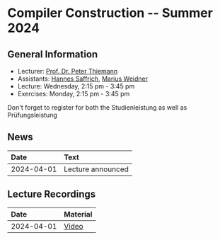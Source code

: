 # Compiler Construction -- Summer 2024

## General Information

- Lecturer: [Prof. Dr. Peter Thiemann](/team/thiemann.md)
- Assistants: [Hannes Saffrich](/team/saffrich.md), [Marius Weidner](/team/weidner.md)
- Lecture: Wednesday, 2:15 pm - 3:45 pm
- Exercises: Monday, 2:15 pm - 3:45 pm

<div class="warning">
Don't forget to register for both the Studienleistung as well as Prüfungsleistung
</div>

## News

| Date | Text |
|:-----|:-----|
| 2024-04-01 | Lecture announced |

## Lecture Recordings

| Date | Material |
|:-----|:-----|
| 2024-04-01 | [Video]() |